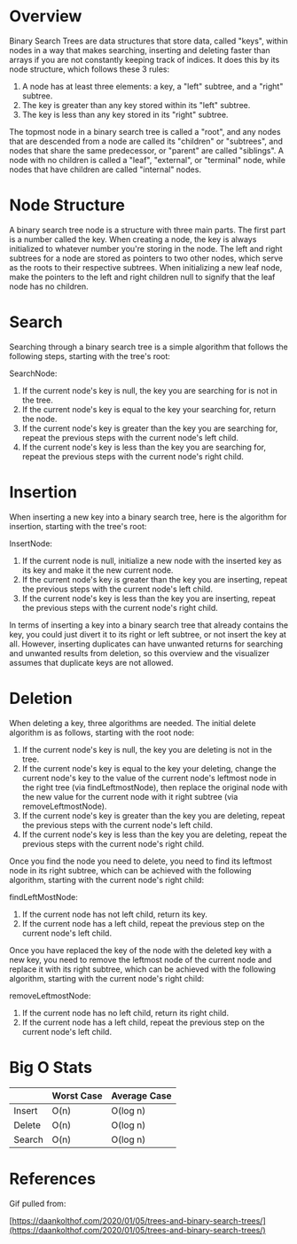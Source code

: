 # Overview

Binary Search Trees are data structures that store data, called "keys", within nodes in a way that makes searching, inserting and deleting faster than arrays if you are not constantly keeping track of indices. It does this by its node structure, which follows these 3 rules:

1. A node has at least three elements: a key, a "left" subtree, and a "right" subtree.
2. The key is greater than any key stored within its "left" subtree.
3. The key is less than any key stored in its "right" subtree.

The topmost node in a binary search tree is called a "root", and any nodes that are descended from a node are called its "children" or "subtrees", and nodes that share the same predecessor, or "parent" are called "siblings". A node with no children is called a "leaf", "external", or "terminal" node, while nodes that have children are called "internal" nodes.

# Node Structure

A binary search tree node is a structure with three main parts. The first part is a number called the key. When creating a node, the key is always initialized to whatever number you're storing in the node. The left and right subtrees for a node are stored as pointers to two other nodes, which serve as the roots to their respective subtrees. When initializing a new leaf node, make the pointers to the left and right children null to signify that the leaf node has no children.

# Search

Searching through a binary search tree is a simple algorithm that follows the following steps, starting with the tree's root:

SearchNode:
1. If the current node's key is null, the key you are searching for is not in the tree.
2. If the current node's key is equal to the key your searching for, return the node.
3. If the current node's key is greater than the key you are searching for, repeat the previous steps with the current node's left child.
4. If the current node's key is less than the key you are searching for, repeat the previous steps with the current node's right child.

# Insertion

When inserting a new key into a binary search tree, here is the algorithm for insertion, starting with the tree's root:

InsertNode:
1. If the current node is null, initialize a new node with the inserted key as its key and make it the new current node.
2. If the current node's key is greater than the key you are inserting, repeat the previous steps with the current node's left child.
3. If the current node's key is less than the key you are inserting, repeat the previous steps with the current node's right child.

In terms of inserting a key into a binary search tree that already contains the key, you could just divert it to its right or left subtree, or not insert the key at all. However, inserting duplicates can have unwanted returns for searching and unwanted results from deletion, so this overview and the visualizer assumes that duplicate keys are not allowed.

# Deletion

When deleting a key, three algorithms are needed. The initial delete algorithm is as follows, starting with the root node:

1. If the current node's key is null, the key you are deleting is not in the tree.
2. If the current node's key is equal to the key your deleting, change the current node's key to the value of the current node's leftmost node in the right tree (via findLeftmostNode), then replace the original node with the new value for the current node with it right subtree (via removeLeftmostNode).
3. If the current node's key is greater than the key you are deleting, repeat the previous steps with the current node's left child.
4. If the current node's key is less than the key you are deleting, repeat the previous steps with the current node's right child.

Once you find the node you need to delete, you need to find its leftmost node in its right subtree, which can be achieved with the following algorithm, starting with the current node's right child:

findLeftMostNode:
1. If the current node has not left child, return its key.
2. If the current node has a left child, repeat the previous step on the current node's left child.

Once you have replaced the key of the node with the deleted key with a new key, you need to remove the leftmost node of the current node and replace it with its right subtree, which can be achieved with the following algorithm, starting with the current node's right child:

removeLeftmostNode:
1. If the current node has no left child, return its right child.
2. If the current node has a left child, repeat the previous step on the current node's left child.

# Big O Stats

|        | Worst Case | Average Case |
| ------ | ---------- | ------------ |
| Insert | O(n)       | O(log n)     |
| Delete | O(n)       | O(log n)     |
| Search | O(n)       | O(log n)     |

# References

Gif pulled from:

[https://daankolthof.com/2020/01/05/trees-and-binary-search-trees/](https://daankolthof.com/2020/01/05/trees-and-binary-search-trees/)

